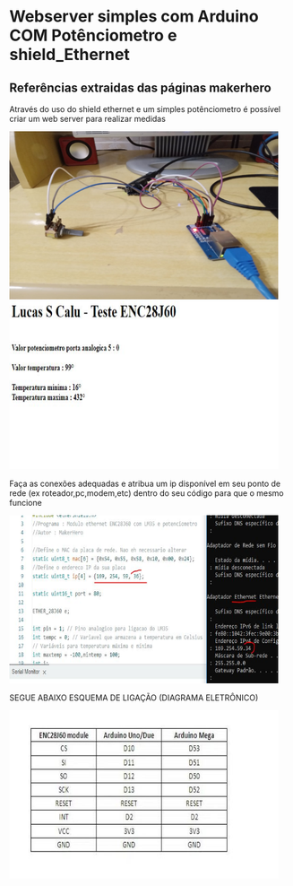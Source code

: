 # Webserver simples com Arduino COM Potênciometro e shield_Ethernet

## Referências extraidas das páginas makerhero


<P>Através do uso do shield ethernet e um simples potênciometro é possível criar um web server para realizar medidas </P>

<img src="00.jpeg" alt="stage2" width="480" height="300">

<img src="04.JPG" alt="stage2" width="480" height="300">

<P>Faça as conexões adequadas e atribua um ip disponível em seu ponto de rede (ex roteador,pc,modem,etc) dentro do seu código para que o mesmo funcione </P>

<img src="2.JPG" alt="stage2" width="480" height="300">


<p>
SEGUE ABAIXO ESQUEMA DE LIGAÇÃO (DIAGRAMA ELETRÔNICO)

</p>

<img src="05.JPG" alt="diagram" width="480" height="300">
